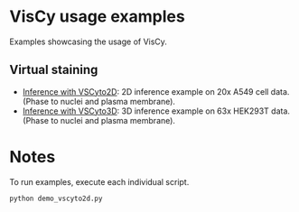 # VisCy usage examples
Examples showcasing the usage of VisCy.

## Virtual staining
- [Inference with VSCyto2D](/home/eduardo.hirata/repos/viscy/examples/demos/demo_vscyto2d.py): 2D inference example on 20x A549 cell data. (Phase to nuclei and plasma membrane).
- [Inference with VSCyto3D](https://github.com/mehta-lab/viscy/blob/demos/examples/demos/demo_vscyto3d.py): 3D inference example on 63x HEK293T data. (Phase to nuclei and plasma membrane).


# Notes
To run examples, execute each individual script.
```python
python demo_vscyto2d.py
```

